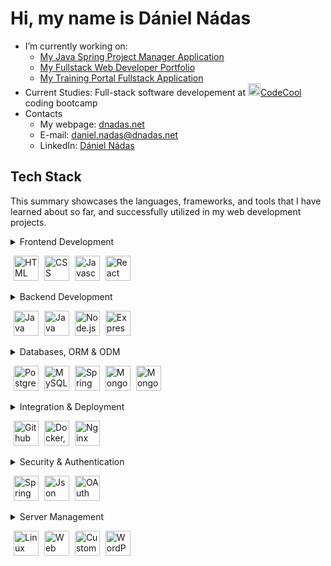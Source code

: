 # Hi, my name is Dániel Nádas

- I’m currently working on:
    - [My Java Spring Project Manager Application](https://github.com/DNadas98/spring-project-manager)
    - [My Fullstack Web Developer Portfolio](https://github.com/DNadas98/portfolio-backend-nestjs)
    - [My Training Portal Fullstack Application](https://github.com/DNadas98/training-portal)
- Current Studies: Full-stack software developement at [<img
        src="https://avatars.githubusercontent.com/u/43291578?s=200&v=4"
        alt="codecool"
        width="20"
        height="20"
      />CodeCool](https://codecool.com/en/) coding bootcamp
- Contacts
    - My webpage: [dnadas.net](https://dnadas.net)
    - E-mail: [daniel.nadas@dnadas.net](mailto:daniel.nadas@dnadas.net)
    - LinkedIn: [Dániel Nádas](https://www.linkedin.com/in/daniel-nadas)

<h2>Tech Stack</h2>
<p>This summary showcases the languages, frameworks, and tools that I have learned about so far, and successfully utilized in my web development projects.</p>
<details>
<summary>
    Frontend Development
    <p align="left">
      <img src="https://dnadas.net/wp-content/uploads/2023/12/icons8-html-96.webp" alt="HTML" style="height:40px; margin-left:5px">
      <img src="https://dnadas.net/wp-content/uploads/2023/12/icons8-css-96.webp" alt="CSS" style="height:40px; margin-left:5px">
      <img src="https://dnadas.net/wp-content/uploads/2023/12/icons8-javascript-96.webp" alt="Javascript" style="height:40px; margin-left:5px">
      <img src="https://dnadas.net/wp-content/uploads/2023/12/icons8-react-js-100.webp" alt="React JS" style="height:40px; margin-left:5px">
    </p>
</summary>
<ul>
  <li>HTML</li>
  <li>CSS</li>
  <li>Javascript</li>
  <li>React JS</li>
</ul>
</details>
<details>
  <summary>
    Backend Development
    <p align="left"> 
      <img src="https://dnadas.net/wp-content/uploads/2023/12/icons8-java-96.webp" alt="Java" style="width:40px;height:40px; margin-left:5px">
      <img src="https://dnadas.net/wp-content/uploads/2023/12/icons8-spring-boot-96.webp" alt="Java Spring" style="width:40px;height:40px; margin-left:5px">
      <img src="https://dnadas.net/wp-content/uploads/2023/12/icons8-node-js-96.webp" alt="Node.js" style="width:40px;height:40px; margin-left:5px">
      <img src="https://dnadas.net/wp-content/uploads/2023/12/icons8-express-js-80.webp" alt="Express JS" style="width:40px;height:40px; margin-left:5px">
    </p>
  </summary>
  <ul>
    <li>Java</li>
    <li>Java Spring</li>
    <li>Node.js</li>
    <li>Express JS</li>
  </ul>
</details>  
<details>
  <summary>
    Databases, ORM & ODM
    <p align="left"> 
      <img src="https://dnadas.net/wp-content/uploads/2023/12/icons8-postgresql-96.webp" alt="PostgreSQL" style="width:40px;height:40px; margin-left:5px">
      <img src="https://dnadas.net/wp-content/uploads/2023/12/icons8-mysql-96-1.webp" alt="MySQL" style="width:40px;height:40px; margin-left:5px">
      <img src="https://dnadas.net/wp-content/uploads/2023/12/icons8-spring-boot-96.webp" alt="Spring Data JPA" style="width:40px;height:40px; margin-left:5px">
      <img src="https://dnadas.net/wp-content/uploads/2023/12/icons8-mongodb-a-cross-platform-document-oriented-database-program-96.webp" alt="MongoDB" style="width:40px;height:40px; margin-left:5px">
      <img src="https://dnadas.net/wp-content/uploads/2023/12/icons8-mongoose-96.png" alt="MongoDB" style="width:40px;height:40px; margin-left:5px">
    </p>
  </summary>     
  <ul>
    <li>PostgreSQL</li>
    <li>MySQL</li>
    <li>Spring Data JPA</li>
    <li>MongoDB</li>
    <li>Mongoose JS</li>
  </ul>
</details>  
<details>
  <summary>
    Integration & Deployment
    <p align="left">
      <img src="https://dnadas.net/wp-content/uploads/2023/12/GitHub-Actions.webp" alt="Github Actions" style="width:40px;height:40px; margin-left:5px">
      <img src="https://dnadas.net/wp-content/uploads/2023/12/icons8-docker-96.webp" alt="Docker, Docker Compose" style="width:40px;height:40px; margin-left:5px">
      <img src="https://dnadas.net/wp-content/uploads/2023/12/icons8-nginx-96.webp" alt="Nginx" style="width:40px;height:40px; margin-left:5px">
    </p>
  </summary> 
  <ul>
    <li>Github Actions</li>
    <li>Docker, Docker Compose</li>
    <li>Nginx</li>
  </ul>
</details> 
<details>
  <summary>
    Security & Authentication
    <p align="left">
      <img src="https://dnadas.net/wp-content/uploads/2023/12/icons8-spring-boot-96.webp" alt="Spring Security" style="width:40px;height:40px; margin-left:5px">
      <img src="https://dnadas.net/wp-content/uploads/2023/12/icons8-jwt-96.png" alt="Json Web Token" style="width:40px;height:40px; margin-left:5px">
      <img src="https://dnadas.net/wp-content/uploads/2023/12/Oauth_logo.svg_.webp" alt="OAuth 2.0" style="width:40px;height:40px; margin-left:5px">
    </p>
  </summary> 
  <ul>
    <li>Spring Security</li>
    <li>Custom Express JS Implementation</li>
    <li>Json Web Token</li>
    <li>OAuth 2.0</li>
  </ul>
</details>  
<details>
  <summary>
    Server Management
    <p align="left">
      <img src="https://dnadas.net/wp-content/uploads/2023/12/icons8-linux-96.webp" alt="Linux Server (VPS)" style="width:40px;height:40px; margin-left:5px">
      <img src="https://dnadas.net/wp-content/uploads/2024/01/icons8-storage-1.png" alt="Web Storage, E-mail, FTP Administration" style="width:40px;height:40px; margin-left:5px; background-color:#fff; border-radius:3px">
      <img src="https://dnadas.net/wp-content/uploads/2024/01/icons8-email-100.png" alt="Custom E-mail Server" style="width:40px;height:40px; margin-left:5px; background-color:#fff; border-radius:3px">
      <img src="https://dnadas.net/wp-content/uploads/2024/01/icons8-wordpress-100.png" alt="WordPress CMS" style="width:40px;height:40px; margin-left:5px;">
    </p>
  </summary>
  <ul>
    <li>Linux Server (VPS)</li>
    <li>Custom E-mail Server</li>
    <li>Web Storage, E-mail, FTP Administration</li>
    <li>WordPress CMS</li>
  </ul>
</details>
